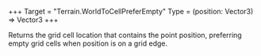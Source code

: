 +++
Target = "Terrain.WorldToCellPreferEmpty"
Type = (position: Vector3) => Vector3
+++

Returns the grid cell location that contains the point position, preferring empty grid cells when position is on a grid edge.